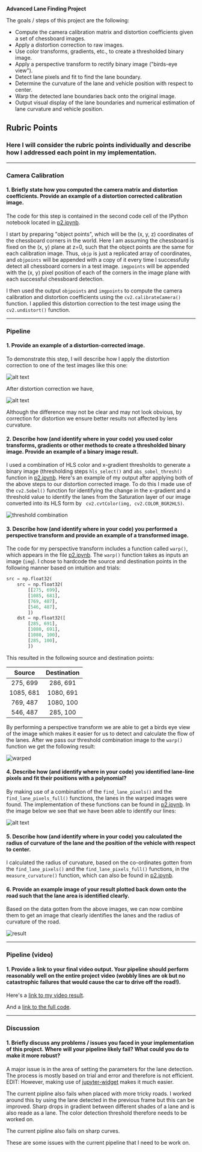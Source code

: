**Advanced Lane Finding Project**

The goals / steps of this project are the following:

* Compute the camera calibration matrix and distortion coefficients given a set of chessboard images.
* Apply a distortion correction to raw images.
* Use color transforms, gradients, etc., to create a thresholded binary image.
* Apply a perspective transform to rectify binary image ("birds-eye view").
* Detect lane pixels and fit to find the lane boundary.
* Determine the curvature of the lane and vehicle position with respect to center.
* Warp the detected lane boundaries back onto the original image.
* Output visual display of the lane boundaries and numerical estimation of lane curvature and vehicle position.

[//]: # (Image References)

[image1]: ./examples/undistort_output.png "Undistorted"
[image2]: ./test_images/test2.jpg "Road Transformed"
[image3]: ./output_images/result.jpg "Output Image"
[image4]: ./output_images/lane_image.jpg "lane image"
[image5]: output_images/warped.jpg "Warped images"
[image6]: ./output_images/undistorted_image.jpg "color and gradient thresholds"
[image7]: ./output_images/distortion_correction.jpg "distortion_correction"
[video1]: ./project_video.mp4 "Video"

## Rubric Points

### Here I will consider the rubric points individually and describe how I addressed each point in my implementation.  

---
 
### Camera Calibration

#### 1. Briefly state how you computed the camera matrix and distortion coefficients. Provide an example of a distortion corrected calibration image.

The code for this step is contained in the second code cell of the IPython notebook located in [p2.ipynb](./p2.ipynb).

I start by preparing "object points", which will be the (x, y, z) coordinates of the chessboard corners in the world. Here I am assuming the chessboard is fixed on the (x, y) plane at z=0, such that the object points are the same for each calibration image.  Thus, `objp` is just a replicated array of coordinates, and `objpoints` will be appended with a copy of it every time I successfully detect all chessboard corners in a test image.  `imgpoints` will be appended with the (x, y) pixel position of each of the corners in the image plane with each successful chessboard detection.  

I then used the output `objpoints` and `imgpoints` to compute the camera calibration and distortion coefficients using the `cv2.calibrateCamera()` function.  I applied this distortion correction to the test image using the `cv2.undistort()` function.

---

### Pipeline

#### 1. Provide an example of a distortion-corrected image.

To demonstrate this step, I will describe how I apply the distortion correction to one of the test images like this one:

![alt text][image2]

After distortion correction we have,

![alt text][image7]

Although the difference may not be clear and may not look obvious, by correction for distortion we ensure better results not affected by lens curvature.

#### 2. Describe how (and identify where in your code) you used color transforms, gradients or other methods to create a thresholded binary image.  Provide an example of a binary image result.

I used a combination of HLS color and x-gradient thresholds to generate a binary image (thresholding steps `hls_select()` and `abs_sobel_thresh()` function in [p2.ipynb](./p2.ipynb).  Here's an example of my output after applying both of the above steps to our distortion corrected image. To do this I made use of the `cv2.Sobel()` function for identifying the change in the x-gradient and a threshold value to identify the lanes from the Saturation layer of our image converted into its HLS form by ` cv2.cvtColor(img, cv2.COLOR_BGR2HLS)`.

![threshold combination][image6]

#### 3. Describe how (and identify where in your code) you performed a perspective transform and provide an example of a transformed image.

The code for my perspective transform includes a function called `warp()`, which appears in the file [p2.ipynb](./p2.ipynb).  The `warp()` function takes as inputs an image (`img`).  I chose to hardcode the source and destination points in the following manner based on intuition and trials:

```python
src = np.float32(
    src = np.float32(
        [[275, 699],
        [1085, 681],
        [769, 487],
        [546, 487],        
        ])
    dst = np.float32([
        [285, 691],
        [1080, 691],
        [1080, 100],
        [285, 100], 
        ])
```

This resulted in the following source and destination points:

| Source        | Destination   | 
|:-------------:|:-------------:| 
| 275, 699      | 286, 691      | 
| 1085, 681     | 1080, 691     |
| 769, 487      | 1080, 100     |
| 546, 487      | 285, 100      |

By performing a perspective transform we are able to get a birds eye view of the image which makes it easier for us to detect and calculate the flow of the lanes. After we pass our threshold combination image to the `warp()` function we get the following result:

![warped][image5]

#### 4. Describe how (and identify where in your code) you identified lane-line pixels and fit their positions with a polynomial?

By making use of a combination of the `find_lane_pixels()` and the `find_lane_pixels_full()` functions, the lanes in the warped images were found. The implementation of these functions can be found in [p2.ipynb](./p2.ipynb). In the image below we see that we have been able to identify our lines:

![alt text][image4]

#### 5. Describe how (and identify where in your code) you calculated the radius of curvature of the lane and the position of the vehicle with respect to center.

I calculated the radius of curvature, based on the co-ordinates gotten from the `find_lane_pixels()` and the `find_lane_pixels_full()` functions, in the `measure_curvature()` function, which can also be found in [p2.ipynb](./p2.ipynb).

#### 6. Provide an example image of your result plotted back down onto the road such that the lane area is identified clearly.

Based on the data gotten from the above images, we can now combine them to get an image that clearly identifies the lanes and the radius of curvature of the road.

![result][image3]

---

### Pipeline (video)

#### 1. Provide a link to your final video output.  Your pipeline should perform reasonably well on the entire project video (wobbly lines are ok but no catastrophic failures that would cause the car to drive off the road!).

Here's a [link to my video result](./output_images/project_video2.mp4).

And a [link to the full code](./p2.ipynb).


---

### Discussion

#### 1. Briefly discuss any problems / issues you faced in your implementation of this project.  Where will your pipeline likely fail?  What could you do to make it more robust?

A major issue is in the area of setting the parameters for the lane detection. The process is mostly based on trial and error and therefore is not efficient.
EDIT: However, making use of [jupyter-widget](https://github.com/jupyter-widgets/ipywidgets) makes it much easier.

The current pipline also fails when placed with more tricky roads. I worked around this by using the lane detected in the previous frame but this can be improved. Sharp drops in gradient between different shades of a lane and is also reade as a lane. The color detection threshold therefore needs to be worked on.

The current pipline also fails on sharp curves.

These are some issues with the current pipeline that I need to be work on.